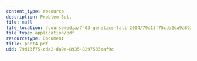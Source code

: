 ```yaml
---
content_type: resource
description: Problem Set.
file: null
file_location: /coursemedia/7-03-genetics-fall-2004/79d13f75cda2da9a89358297533eaf9c_pset4.pdf
file_type: application/pdf
resourcetype: Document
title: pset4.pdf
uid: 79d13f75-cda2-da9a-8935-8297533eaf9c
---
```

